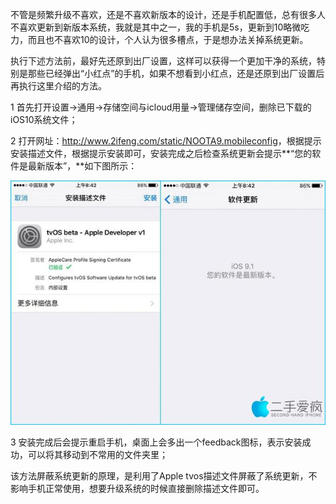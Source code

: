 不管是频繁升级不喜欢，还是不喜欢新版本的设计，还是手机配置低，总有很多人不喜欢更新到新版本系统，我就是其中之一，我的手机是5s，更新到10略微吃力，而且也不喜欢10的设计，个人认为很多槽点，于是想办法关掉系统更新。

执行下述方法前，最好先还原到出厂设置，这样可以获得一个更加干净的系统，特别是那些已经弹出“小红点”的手机，如果不想看到小红点，还是还原到出厂设置后再执行这里介绍的方法。

1 首先打开设置->通用->存储空间与icloud用量->管理储存空间，删除已下载的iOS10系统文件；

2 打开网址：<http://www.2ifeng.com/static/NOOTA9.mobileconfig>，根据提示安装描述文件，根据提示安装即可，安装完成之后检查系统更新会提示**“您的软件是最新版本”，**如下图所示：

![教你屏蔽IOS9自动升级更新系统  消除设置上的小红点1](assets/6d10006b2c48c67a48d.jpg)

3 安装完成后会提示重启手机，桌面上会多出一个feedback图标，表示安装成功，可以将其移动到不常用的文件夹里；

该方法屏蔽系统更新的原理，是利用了Apple tvos描述文件屏蔽了系统更新，不影响手机正常使用，想要升级系统的时候直接删除描述文件即可。